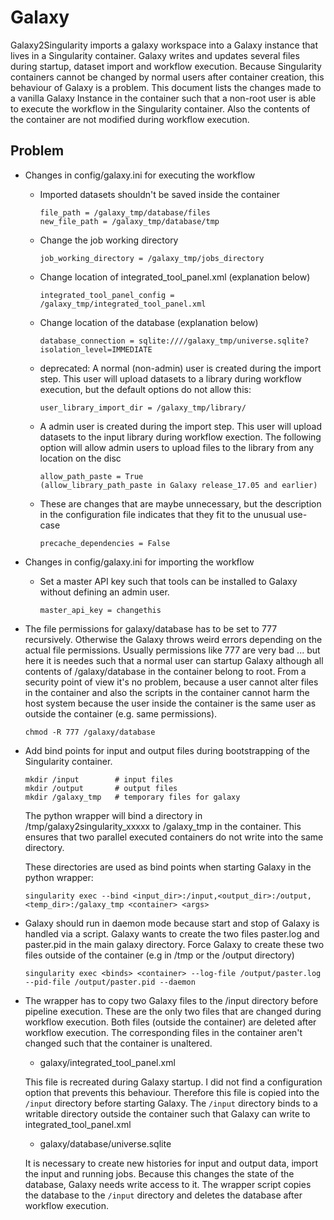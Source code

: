 # Galaxy

Galaxy2Singularity imports a galaxy workspace into a Galaxy instance that lives in a Singularity container. Galaxy writes and updates several files during startup, dataset import and workflow execution. Because Singularity containers cannot be changed by normal users after container creation, this behaviour of Galaxy is a problem. 
This document lists the changes made to a vanilla Galaxy Instance in the container such that a non-root user is able to execute the workflow in the Singularity container. Also the contents of the container are not modified during workflow execution. 

## Problem

* Changes in config/galaxy.ini for executing the workflow
    * Imported datasets shouldn't be saved inside the container
        ```
        file_path = /galaxy_tmp/database/files
        new_file_path = /galaxy_tmp/database/tmp
        ```
    * Change the job working directory
        ```
        job_working_directory = /galaxy_tmp/jobs_directory
        ```
    * Change location of integrated_tool_panel.xml (explanation below)
        ```
        integrated_tool_panel_config = /galaxy_tmp/integrated_tool_panel.xml
        ```
    * Change location of the database (explanation below)
        ```
        database_connection = sqlite:////galaxy_tmp/universe.sqlite?isolation_level=IMMEDIATE
        ```
    * deprecated: A normal (non-admin) user is created during the import step. This user will upload datasets to a library during workflow execution, but the default options do not allow this:
        ```
        user_library_import_dir = /galaxy_tmp/library/
        ```
    
    * A admin user is created during the import step. This user will upload datasets to the input library during workflow exection. The following option will allow admin users to upload files to the library from any location on the disc
        ```
        allow_path_paste = True
        (allow_library_path_paste in Galaxy release_17.05 and earlier)
        ```
    * These are changes that are maybe unnecessary, but the description in the configuration file indicates that they fit to the unusual use-case
        ```
        precache_dependencies = False
        ```

* Changes in config/galaxy.ini for importing the workflow
    * Set a master API key such that tools can be installed to Galaxy without defining an admin user. 
        ```
        master_api_key = changethis
        ``` 

* The file permissions for galaxy/database has to be set to 777 recursively. Otherwise the Galaxy throws weird errors depending on the actual file permissions. Usually permissions like 777 are very bad ...
but here it is needes such that a normal user can startup Galaxy although all contents of /galaxy/database in the container belong to root. From a security point of view it's no problem, because a user cannot alter files in the container and also the scripts in the container cannot harm the host system because the user inside the container is the same user as outside the container (e.g. same permissions).
    ```
    chmod -R 777 /galaxy/database
    ```

* Add bind points for input and output files during bootstrapping of the Singularity container.
    ```
    mkdir /input        # input files
    mkdir /output       # output files
    mkdir /galaxy_tmp   # temporary files for galaxy
    ```
   
    The python wrapper will bind a directory in /tmp/galaxy2singularity_xxxxx to /galaxy_tmp in the container. This ensures that two parallel executed containers do not write into the same directory. 
   
    These directories are used as bind points when starting Galaxy in the python wrapper:
    
    ```    
    singularity exec --bind <input_dir>:/input,<output_dir>:/output,<temp_dir>:/galaxy_tmp <container> <args>
    ```

* Galaxy should run in daemon mode because start and stop of Galaxy is handled via a script. Galaxy wants to create the two files paster.log and paster.pid in the main galaxy directory. Force Galaxy to create these two files outside of the container (e.g in /tmp or the /output directory)
    ```
    singularity exec <binds> <container> --log-file /output/paster.log --pid-file /output/paster.pid --daemon
    ```

* The wrapper has to copy two Galaxy files to the /input directory before pipeline execution. These are the only two files that are changed during workflow execution. Both files (outside the container) are deleted after workflow execution. The corresponding files in the container aren't changed such that the container is unaltered.

    * galaxy/integrated_tool_panel.xml
    
    This file is recreated during Galaxy startup. I did not find a configuration option that prevents this behaviour. Therefore this file is copied into the `/input` directory before starting Galaxy. The `/input` directory binds to a writable directory outside the container such that Galaxy can write to integrated_tool_panel.xml
    
    * galaxy/database/universe.sqlite
    
    It is necessary to create new histories for input and output data, import the input and running jobs. Because this changes the state of the database, Galaxy needs write access to it. The wrapper script copies the database to the `/input` directory and deletes the database after workflow execution.
